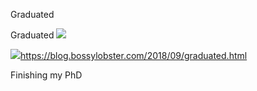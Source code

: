Graduated

Graduated
![](../_resources/8075bf4770457a526e3198589851ef06.png)

![](../_resources/a43e0634c088362847ed2c8b451faa5f.png)https://blog.bossylobster.com/2018/09/graduated.html

Finishing my PhD